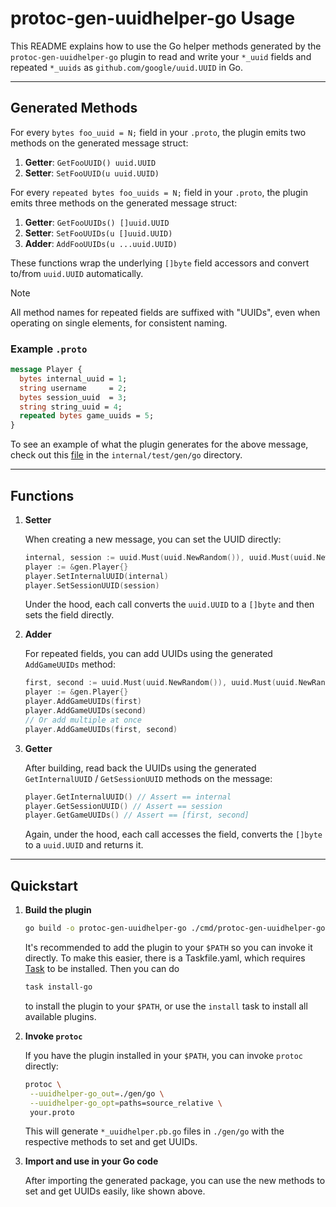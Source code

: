 # protoc-gen-uuidhelper-go Usage

This README explains how to use the Go helper methods generated by the `protoc-gen-uuidhelper-go` plugin to read and write your `*_uuid` fields and repeated `*_uuids` as `github.com/google/uuid.UUID` in Go.

---

## Generated Methods

For every `bytes foo_uuid = N;` field in your `.proto`, the plugin emits two methods on the generated message struct:

1. **Getter**: `GetFooUUID() uuid.UUID`
2. **Setter**: `SetFooUUID(u uuid.UUID)`

For every `repeated bytes foo_uuids = N;` field in your `.proto`, the plugin emits three methods on the generated message struct:

1. **Getter**: `GetFooUUIDs() []uuid.UUID`
2. **Setter**: `SetFooUUIDs(u []uuid.UUID)`
3. **Adder**: `AddFooUUIDs(u ...uuid.UUID)`

These functions wrap the underlying `[]byte` field accessors and convert to/from `uuid.UUID` automatically.

> [!NOTE]
> All method names for repeated fields are suffixed with "UUIDs", even when operating on single elements, for consistent naming.

### Example `.proto`

```proto
message Player {
  bytes internal_uuid = 1;
  string username     = 2;
  bytes session_uuid  = 3;
  string string_uuid = 4;
  repeated bytes game_uuids = 5;
}
```

To see an example of what the plugin generates for the above message, check out this [file](../../internal/test/gen/go/test_uuidhelper.pb.go) in the `internal/test/gen/go` directory.

---

## Functions

1. **Setter**

   When creating a new message, you can set the UUID directly:

   ```go
   internal, session := uuid.Must(uuid.NewRandom()), uuid.Must(uuid.NewRandom())
   player := &gen.Player{}
   player.SetInternalUUID(internal)
   player.SetSessionUUID(session)
   ```

   Under the hood, each call converts the `uuid.UUID` to a `[]byte` and then sets the field directly.

2. **Adder**

   For repeated fields, you can add UUIDs using the generated `AddGameUUIDs` method:

   ```go
   first, second := uuid.Must(uuid.NewRandom()), uuid.Must(uuid.NewRandom())
   player := &gen.Player{}
   player.AddGameUUIDs(first)
   player.AddGameUUIDs(second)
   // Or add multiple at once
   player.AddGameUUIDs(first, second)
   ```

3. **Getter**

   After building, read back the UUIDs using the generated `GetInternalUUID` / `GetSessionUUID` methods on the message:

   ```go
   player.GetInternalUUID() // Assert == internal
   player.GetSessionUUID() // Assert == session
   player.GetGameUUIDs() // Assert == [first, second]
   ```

   Again, under the hood, each call accesses the field, converts the `[]byte` to a `uuid.UUID` and returns it.

---

## Quickstart

1. **Build the plugin**

   ```bash
   go build -o protoc-gen-uuidhelper-go ./cmd/protoc-gen-uuidhelper-go
   ```

   It's recommended to add the plugin to your `$PATH` so you can invoke it directly. To make this easier, there is a Taskfile.yaml, which requires [Task](https://taskfile.dev) to be installed. Then you can do

   ```bash
   task install-go
   ```

   to install the plugin to your `$PATH`, or use the `install` task to install all available plugins.

2. **Invoke `protoc`**

   If you have the plugin installed in your `$PATH`, you can invoke `protoc` directly:

   ```bash
   protoc \
    --uuidhelper-go_out=./gen/go \
    --uuidhelper-go_opt=paths=source_relative \
    your.proto
   ```

   This will generate `*_uuidhelper.pb.go` files in `./gen/go` with the respective methods to set and get UUIDs.

3. **Import and use in your Go code**

   After importing the generated package, you can use the new methods to set and get UUIDs easily, like shown above.
